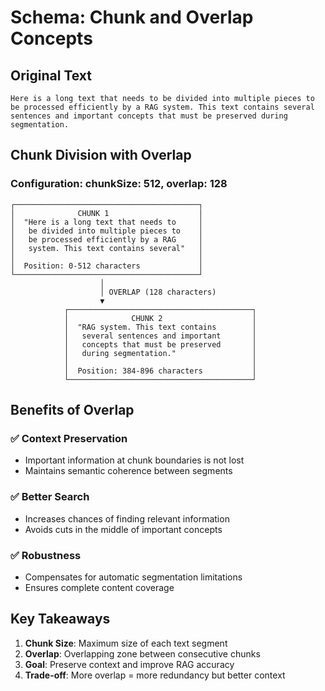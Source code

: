 # Schema: Chunk and Overlap Concepts

## Original Text
```
Here is a long text that needs to be divided into multiple pieces to be processed efficiently by a RAG system. This text contains several sentences and important concepts that must be preserved during segmentation.
```

## Chunk Division with Overlap

### Configuration: chunkSize: 512, overlap: 128

```
┌─────────────────────────────────────────┐
│              CHUNK 1                    │
│  "Here is a long text that needs to     │
│   be divided into multiple pieces to    │
│   be processed efficiently by a RAG     │
│   system. This text contains several"   │
│                                         │
│  Position: 0-512 characters             │
└─────────────────────────────────────────┘
                    │
                    │ OVERLAP (128 characters)
                    ▼
            ┌─────────────────────────────────────────┐
            │              CHUNK 2                    │
            │  "RAG system. This text contains        │
            │   several sentences and important       │
            │   concepts that must be preserved       │
            │   during segmentation."                 │
            │                                         │
            │  Position: 384-896 characters           │
            └─────────────────────────────────────────┘
```

## Benefits of Overlap

### ✅ **Context Preservation**
- Important information at chunk boundaries is not lost
- Maintains semantic coherence between segments

### ✅ **Better Search**
- Increases chances of finding relevant information
- Avoids cuts in the middle of important concepts

### ✅ **Robustness**
- Compensates for automatic segmentation limitations
- Ensures complete content coverage

## Key Takeaways

1. **Chunk Size**: Maximum size of each text segment
2. **Overlap**: Overlapping zone between consecutive chunks
3. **Goal**: Preserve context and improve RAG accuracy
4. **Trade-off**: More overlap = more redundancy but better context